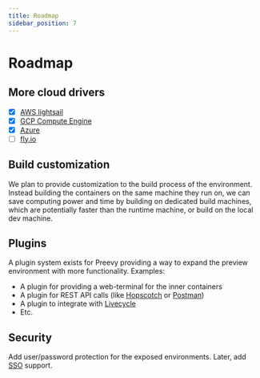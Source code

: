 ```yaml
---
title: Roadmap
sidebar_position: 7
---
```


# Roadmap

## More cloud drivers

- [x] [AWS lightsail](drivers/aws-lightsail.md)
- [x] [GCP Compute Engine](https://cloud.google.com/)
- [x] [Azure](https://azure.microsoft.com/)
- [ ] [fly.io](https://fly.io/)

## Build customization

We plan to provide customization to the build process of the environment. Instead building the containers on the same machine they run on, we can save computing power and time by building on dedicated build machines, which are potentially faster than the runtime machine, or build on the local dev machine.

## Plugins

A plugin system exists for Preevy providing a way to expand the preview environment with more functionality.
Examples:
* A plugin for providing a web-terminal for the inner containers
* A plugin for REST API calls (like [Hopscotch](https://hoppscotch.io/) or [Postman](https://www.postman.com/))
* A plugin to integrate with [Livecycle](https://livecycle.io/)
* Etc.
## Security

Add user/password protection for the exposed environments. Later, add [SSO](https://en.wikipedia.org/wiki/Single_sign-on) support.